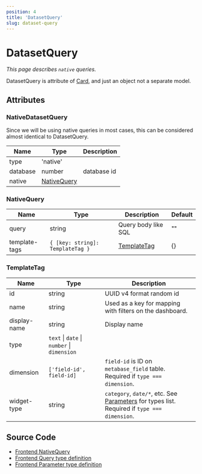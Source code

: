 ```yaml
---
position: 4
title: 'DatasetQuery'
slug: dataset-query
---
```


# DatasetQuery

*This page describes `native` queries.*  

DatasetQuery is attribute of [Card](/metadocs/docs/data-structures/card), and just an object not a separate model.


## Attributes

### NativeDatasetQuery

Since we will be using native queries in most cases, this can be considered almost identical to DatasetQuery.

Name|Type|Description
--|--|--
type | 'native' |
database | number | database id
native | [NativeQuery](#native-query) | 

### NativeQuery

Name|Type|Description|Default
--|--|--|--
query | string | Query body like SQL | ""
template-tags | `{ [key: string]: TemplateTag }` | [TemplateTag](#template-tag) | {}

### TemplateTag

Name|Type|Description
--|--|--
id | string | UUID v4 format random id
name | string | Used as a key for mapping with filters on the dashboard.
display-name | string | Display name
type | `text` \| `date` \| `number` \| `dimension` |
dimension | `['field-id', field-id]` | `field-id` is ID on `metabase_field` table.<br/>Required if `type === dimension`.
widget-type | string | `category`, `date/*`, etc. See [Parameters](/metadocs/docs/parameters) for types list.<br/>Required if `type === dimension`.

## Source Code

- [Frontend NativeQuery](https://github.com/metabase/metabase/blob/v0.38.3/frontend/src/metabase-lib/lib/queries/NativeQuery.js)
- [Frontend Query type definition](https://github.com/metabase/metabase/blob/v0.38.3/frontend/src/metabase-types/types/Query.js#L52)
- [Frontend Parameter type definition](https://github.com/metabase/metabase/blob/v0.38.3/frontend/src/metabase-types/types/Parameter.js)
